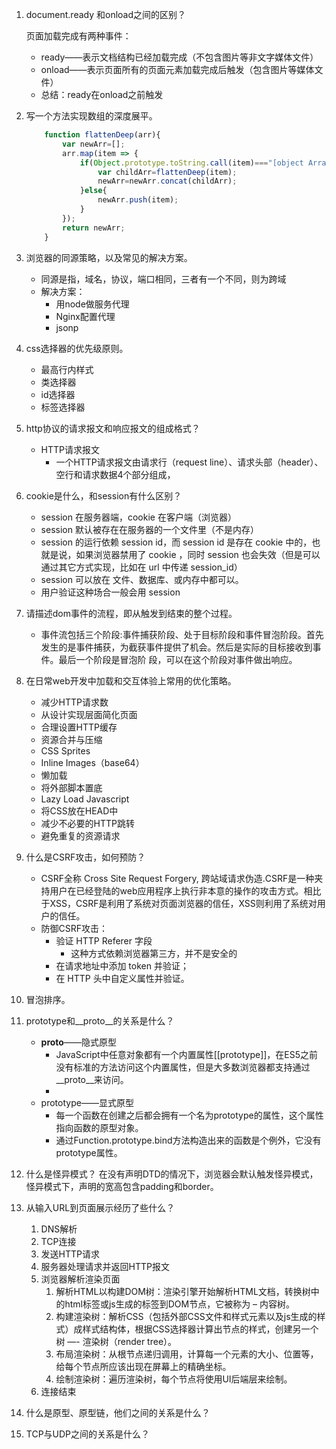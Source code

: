 1.  document.ready 和onload之间的区别？

    页面加载完成有两种事件：
     - ready——表示文档结构已经加载完成（不包含图片等非文字媒体文件）
     - onload——表示页面所有的页面元素加载完成后触发（包含图片等媒体文件）
     - 总结：ready在onload之前触发
2.  写一个方法实现数组的深度展平。
    ```javascript
        function flattenDeep(arr){
            var newArr=[];
            arr.map(item => {
                if(Object.prototype.toString.call(item)==="[object Array]"){
                    var childArr=flattenDeep(item);
                    newArr=newArr.concat(childArr);
                }else{
                    newArr.push(item);
                }
            });
            return newArr;
        }
    ```
3. 浏览器的同源策略，以及常见的解决方案。
    - 同源是指，域名，协议，端口相同，三者有一个不同，则为跨域
    - 解决方案：
        - 用node做服务代理
        - Nginx配置代理
        - jsonp
4. css选择器的优先级原则。
    - 最高行内样式
    - 类选择器
    - id选择器
    - 标签选择器

5. http协议的请求报文和响应报文的组成格式？
    - HTTP请求报文
        - 一个HTTP请求报文由请求行（request line）、请求头部（header）、空行和请求数据4个部分组成，
6. cookie是什么，和session有什么区别？
    - session 在服务器端，cookie 在客户端（浏览器）
    - session 默认被存在在服务器的一个文件里（不是内存）
    - session 的运行依赖 session id，而 session id 是存在 cookie 中的，也就是说，如果浏览器禁用了 cookie ，同时 session 也会失效（但是可以通过其它方式实现，比如在 url 中传递 session_id）
    - session 可以放在 文件、数据库、或内存中都可以。
    - 用户验证这种场合一般会用 session
7. 请描述dom事件的流程，即从触发到结束的整个过程。
    - 事件流包括三个阶段:事件捕获阶段、处于目标阶段和事件冒泡阶段。首先发生的是事件捕获，为截获事件提供了机会。然后是实际的目标接收到事件。最后一个阶段是冒泡阶 段，可以在这个阶段对事件做出响应。

8. 在日常web开发中加载和交互体验上常用的优化策略。
    - 减少HTTP请求数
    - 从设计实现层面简化页面
    - 合理设置HTTP缓存
    - 资源合并与压缩
    - CSS Sprites
    - Inline Images（base64）
    - 懒加载
    - 将外部脚本置底
    - Lazy Load Javascript
    - 将CSS放在HEAD中
    - 减少不必要的HTTP跳转
    - 避免重复的资源请求
9. 什么是CSRF攻击，如何预防？
    - CSRF全称 Cross Site Request Forgery, 跨站域请求伪造.CSRF是一种夹持用户在已经登陆的web应用程序上执行非本意的操作的攻击方式。相比于XSS，CSRF是利用了系统对页面浏览器的信任，XSS则利用了系统对用户的信任。
    - 防御CSRF攻击：
        - 验证 HTTP Referer 字段
            - 这种方式依赖浏览器第三方，并不是安全的
        - 在请求地址中添加 token 并验证；
        - 在 HTTP 头中自定义属性并验证。
10. 冒泡排序。


11. prototype和__proto__的关系是什么？
    - __proto__——隐式原型
        - JavaScript中任意对象都有一个内置属性[[prototype]]，在ES5之前没有标准的方法访问这个内置属性，但是大多数浏览器都支持通过__proto__来访问。
        - 
    - prototype——显式原型
        - 每一个函数在创建之后都会拥有一个名为prototype的属性，这个属性指向函数的原型对象。
        - 通过Function.prototype.bind方法构造出来的函数是个例外，它没有prototype属性。
12. 什么是怪异模式？
    在没有声明DTD的情况下，浏览器会默认触发怪异模式，怪异模式下，声明的宽高包含padding和border。

13. 从输入URL到页面展示经历了些什么？
    1. DNS解析
    2. TCP连接
    3. 发送HTTP请求
    4. 服务器处理请求并返回HTTP报文
    5. 浏览器解析渲染页面
        1. 解析HTML以构建DOM树：渲染引擎开始解析HTML文档，转换树中的html标签或js生成的标签到DOM节点，它被称为 – 内容树。 
        2. 构建渲染树：解析CSS（包括外部CSS文件和样式元素以及js生成的样式）成样式结构体，根据CSS选择器计算出节点的样式，创建另一个树 —- 渲染树（render tree）。
        3. 布局渲染树：从根节点递归调用，计算每一个元素的大小、位置等，给每个节点所应该出现在屏幕上的精确坐标。 
        4. 绘制渲染树：遍历渲染树，每个节点将使用UI后端层来绘制。
    6. 连接结束

14. 什么是原型、原型链，他们之间的关系是什么？
15. TCP与UDP之间的关系是什么？

    
    